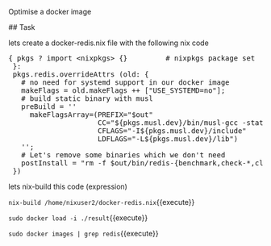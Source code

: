 Optimise a docker image

## Task

lets create a docker-redis.nix file with the following nix code

<pre class="file" data-filename="redis-minimal.nix" data-target="replace">{ pkgs ? import &ltnixpkgs&gt {}         # nixpkgs package set
 }:
 pkgs.redis.overrideAttrs (old: {
   # no need for systemd support in our docker image
   makeFlags = old.makeFlags ++ ["USE_SYSTEMD=no"];
   # build static binary with musl
   preBuild = ''
     makeFlagsArray=(PREFIX="$out"
                     CC="${pkgs.musl.dev}/bin/musl-gcc -static"
                     CFLAGS="-I${pkgs.musl.dev}/include"
                     LDFLAGS="-L${pkgs.musl.dev}/lib")
   '';
   # Let's remove some binaries which we don't need
   postInstall = "rm -f $out/bin/redis-{benchmark,check-*,cli}";
 })
</pre>

lets nix-build this code (expression)

`nix-build /home/nixuser2/docker-redis.nix`{{execute}}

`sudo docker load -i ./result`{{execute}}

`sudo docker images | grep redis`{{execute}}

